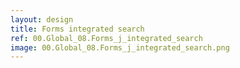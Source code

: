 ```yaml
---
layout: design
title: Forms integrated search
ref: 00.Global_08.Forms_j_integrated_search
image: 00.Global_08.Forms_j_integrated_search.png
---
```

